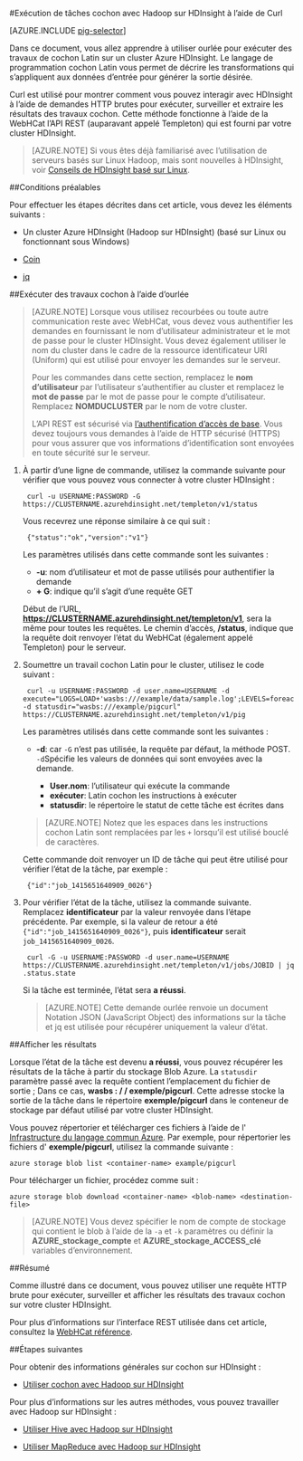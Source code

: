 <properties
   pageTitle="Utiliser Hadoop cochon bouclé dans HDInsight | Microsoft Azure"
   description="Apprenez à utiliser ourlée pour exécuter des travaux de cochon Latin sur un cluster Hadoop dans Azure HDInsight."
   services="hdinsight"
   documentationCenter=""
   authors="Blackmist"
   manager="jhubbard"
   editor="cgronlun"
    tags="azure-portal"/>

<tags
   ms.service="hdinsight"
   ms.devlang="na"
   ms.topic="article"
   ms.tgt_pltfrm="na"
   ms.workload="big-data"
   ms.date="08/23/2016"
   ms.author="larryfr"/>

#<a name="run-pig-jobs-with-hadoop-on-hdinsight-by-using-curl"></a>Exécution de tâches cochon avec Hadoop sur HDInsight à l’aide de Curl

[AZURE.INCLUDE [pig-selector](../../includes/hdinsight-selector-use-pig.md)]

Dans ce document, vous allez apprendre à utiliser ourlée pour exécuter des travaux de cochon Latin sur un cluster Azure HDInsight. Le langage de programmation cochon Latin vous permet de décrire les transformations qui s’appliquent aux données d’entrée pour générer la sortie désirée.

Curl est utilisé pour montrer comment vous pouvez interagir avec HDInsight à l’aide de demandes HTTP brutes pour exécuter, surveiller et extraire les résultats des travaux cochon. Cette méthode fonctionne à l’aide de la WebHCat l’API REST (auparavant appelé Templeton) qui est fourni par votre cluster HDInsight.

> [AZURE.NOTE] Si vous êtes déjà familiarisé avec l’utilisation de serveurs basés sur Linux Hadoop, mais sont nouvelles à HDInsight, voir [Conseils de HDInsight basé sur Linux](hdinsight-hadoop-linux-information.md).

##<a id="prereq"></a>Conditions préalables

Pour effectuer les étapes décrites dans cet article, vous devez les éléments suivants :

* Un cluster Azure HDInsight (Hadoop sur HDInsight) (basé sur Linux ou fonctionnant sous Windows)

* [Coin](http://curl.haxx.se/)

* [jq](http://stedolan.github.io/jq/)

##<a id="curl"></a>Exécuter des travaux cochon à l’aide d’ourlée

> [AZURE.NOTE] Lorsque vous utilisez recourbées ou toute autre communication reste avec WebHCat, vous devez vous authentifier les demandes en fournissant le nom d’utilisateur administrateur et le mot de passe pour le cluster HDInsight. Vous devez également utiliser le nom du cluster dans le cadre de la ressource identificateur URI (Uniform) qui est utilisé pour envoyer les demandes sur le serveur.
>
> Pour les commandes dans cette section, remplacez le **nom d’utilisateur** par l’utilisateur s’authentifier au cluster et remplacez le **mot de passe** par le mot de passe pour le compte d’utilisateur. Remplacez **NOMDUCLUSTER** par le nom de votre cluster.
>
> L’API REST est sécurisé via [l’authentification d’accès de base](http://en.wikipedia.org/wiki/Basic_access_authentication). Vous devez toujours vous demandes à l’aide de HTTP sécurisé (HTTPS) pour vous assurer que vos informations d’identification sont envoyées en toute sécurité sur le serveur.

1. À partir d’une ligne de commande, utilisez la commande suivante pour vérifier que vous pouvez vous connecter à votre cluster HDInsight :

        curl -u USERNAME:PASSWORD -G https://CLUSTERNAME.azurehdinsight.net/templeton/v1/status

    Vous recevrez une réponse similaire à ce qui suit :

        {"status":"ok","version":"v1"}

    Les paramètres utilisés dans cette commande sont les suivantes :

    * **-u**: nom d’utilisateur et mot de passe utilisés pour authentifier la demande
    * **+ G**: indique qu’il s’agit d’une requête GET

    Début de l’URL, **https://CLUSTERNAME.azurehdinsight.net/templeton/v1**, sera la même pour toutes les requêtes. Le chemin d’accès, **/status**, indique que la requête doit renvoyer l’état du WebHCat (également appelé Templeton) pour le serveur.

2. Soumettre un travail cochon Latin pour le cluster, utilisez le code suivant :

        curl -u USERNAME:PASSWORD -d user.name=USERNAME -d execute="LOGS=LOAD+'wasbs:///example/data/sample.log';LEVELS=foreach+LOGS+generate+REGEX_EXTRACT($0,'(TRACE|DEBUG|INFO|WARN|ERROR|FATAL)',1)+as+LOGLEVEL;FILTEREDLEVELS=FILTER+LEVELS+by+LOGLEVEL+is+not+null;GROUPEDLEVELS=GROUP+FILTEREDLEVELS+by+LOGLEVEL;FREQUENCIES=foreach+GROUPEDLEVELS+generate+group+as+LOGLEVEL,COUNT(FILTEREDLEVELS.LOGLEVEL)+as+count;RESULT=order+FREQUENCIES+by+COUNT+desc;DUMP+RESULT;" -d statusdir="wasbs:///example/pigcurl" https://CLUSTERNAME.azurehdinsight.net/templeton/v1/pig

    Les paramètres utilisés dans cette commande sont les suivantes :

    * **-d**: car `-G` n’est pas utilisée, la requête par défaut, la méthode POST. `-d`Spécifie les valeurs de données qui sont envoyées avec la demande.

        * **User.nom**: l’utilisateur qui exécute la commande
        * **exécuter**: Latin cochon les instructions à exécuter
        * **statusdir**: le répertoire le statut de cette tâche est écrites dans

    > [AZURE.NOTE] Notez que les espaces dans les instructions cochon Latin sont remplacées par les `+` lorsqu’il est utilisé bouclé de caractères.

    Cette commande doit renvoyer un ID de tâche qui peut être utilisé pour vérifier l’état de la tâche, par exemple :

        {"id":"job_1415651640909_0026"}

3. Pour vérifier l’état de la tâche, utilisez la commande suivante. Remplacez **identificateur** par la valeur renvoyée dans l’étape précédente. Par exemple, si la valeur de retour a été `{"id":"job_1415651640909_0026"}`, puis **identificateur** serait `job_1415651640909_0026`.

        curl -G -u USERNAME:PASSWORD -d user.name=USERNAME https://CLUSTERNAME.azurehdinsight.net/templeton/v1/jobs/JOBID | jq .status.state

    Si la tâche est terminée, l’état sera **a réussi**.

    > [AZURE.NOTE] Cette demande ourlée renvoie un document Notation JSON (JavaScript Object) des informations sur la tâche et jq est utilisée pour récupérer uniquement la valeur d’état.

##<a id="results"></a>Afficher les résultats

Lorsque l’état de la tâche est devenu **a réussi**, vous pouvez récupérer les résultats de la tâche à partir du stockage Blob Azure. La `statusdir` paramètre passé avec la requête contient l’emplacement du fichier de sortie ; Dans ce cas, **wasbs : / / exemple/pigcurl**. Cette adresse stocke la sortie de la tâche dans le répertoire **exemple/pigcurl** dans le conteneur de stockage par défaut utilisé par votre cluster HDInsight.

Vous pouvez répertorier et télécharger ces fichiers à l’aide de l' [Infrastructure du langage commun Azure](../xplat-cli-install.md). Par exemple, pour répertorier les fichiers d' **exemple/pigcurl**, utilisez la commande suivante :

    azure storage blob list <container-name> example/pigcurl

Pour télécharger un fichier, procédez comme suit :

    azure storage blob download <container-name> <blob-name> <destination-file>

> [AZURE.NOTE] Vous devez spécifier le nom de compte de stockage qui contient le blob à l’aide de la `-a` et `-k` paramètres ou définir la **AZURE\_stockage\_compte** et **AZURE\_stockage\_ACCESS\_clé** variables d’environnement.

##<a id="summary"></a>Résumé

Comme illustré dans ce document, vous pouvez utiliser une requête HTTP brute pour exécuter, surveiller et afficher les résultats des travaux cochon sur votre cluster HDInsight.

Pour plus d’informations sur l’interface REST utilisée dans cet article, consultez la [WebHCat référence](https://cwiki.apache.org/confluence/display/Hive/WebHCat+Reference).

##<a id="nextsteps"></a>Étapes suivantes

Pour obtenir des informations générales sur cochon sur HDInsight :

* [Utiliser cochon avec Hadoop sur HDInsight](hdinsight-use-pig.md)

Pour plus d’informations sur les autres méthodes, vous pouvez travailler avec Hadoop sur HDInsight :

* [Utiliser Hive avec Hadoop sur HDInsight](hdinsight-use-hive.md)

* [Utiliser MapReduce avec Hadoop sur HDInsight](hdinsight-use-mapreduce.md)
